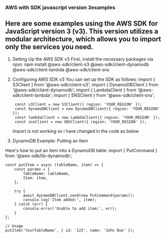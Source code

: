 ### AWS with SDK javascript version 3examples
## Here are some examples using the AWS SDK for JavaScript version 3 (v3). This version utilizes a modular architecture, which allows you to import only the services you need.

1. Setting Up the AWS SDK v3
First, install the necessary packages via npm:
    npm install @aws-sdk/client-s3 @aws-sdk/client-dynamodb @aws-sdk/client-lambda @aws-sdk/client-sns

3. Configuring AWS SDK v3
    You can set up the SDK as follows:
        import { S3Client } from '@aws-sdk/client-s3';
        import { DynamoDBClient } from '@aws-sdk/client-dynamodb';
        import { LambdaClient } from '@aws-sdk/client-lambda';
        import { SNSClient } from '@aws-sdk/client-sns';
        
        const s3Client = new S3Client({ region: 'YOUR_REGION' });
        const dynamoDBClient = new DynamoDBClient({ region: 'YOUR_REGION' });
        const lambdaClient = new LambdaClient({ region: 'YOUR_REGION' });
        const snsClient = new SNSClient({ region: 'YOUR_REGION' });

   Import is not working so i have changed in the code as below

   
5. DynamoDB Example: Putting an Item

Here's how to put an item into a DynamoDB table: 
    import { PutCommand } from '@aws-sdk/lib-dynamodb';

    const putItem = async (tableName, item) => {
        const params = {
            TableName: tableName,
            Item: item,
        };
    
        try {
            await dynamoDBClient.send(new PutCommand(params));
            console.log('Item added:', item);
        } catch (err) {
            console.error('Unable to add item:', err);
        }
    };
    
    // Usage
    putItem('YourTableName', { id: '123', name: 'John Doe' });
    

